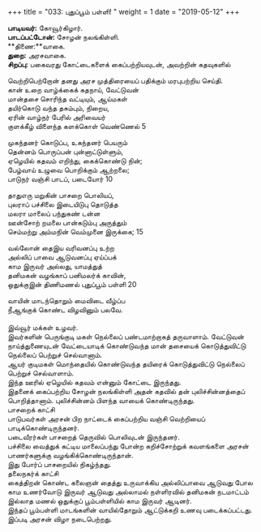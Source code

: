 ﻿+++
title = "033: புதுப்பூம் பள்ளி!  "
weight = 1
date = "2019-05-12"
+++

**பாடியவர்:** கோவூர்கிழார்.  
**பாடப்பட்டோன்:** சோழன் நலங்கிள்ளி.  
**திணை:**வாகை.  
**துறை:** அரசவாகை.  
**சிறப்பு:** பகைவரது கோட்டைகளைக் கைப்பற்றியவுடன், அவற்றின் கதவுகளில்  
  
வெற்றிபெற்றோன் தனது அரச முத்திரையைப் பதிக்கும் மரபுபற்றிய செய்தி.  
கான் உறை வாழ்க்கைக் கதநாய், வேட்டுவன்  
மான்தசை சொரிந்த வட்டியும், ஆய்மகள்  
தயிர்கொடு வந்த தசும்பும், நிறைய,  
ஏரின் வாழ்நர் பேரில் அரிவையர்  
குளக்கீழ் விளைந்த களக்கொள் வெண்ணெல் 5  
  
முகந்தனர் கொடுப்ப, உகந்தனர் பெயரும்  
தென்னம் பொருப்பன் புன்னாட்டுள்ளும்,  
ஏழெயில் கதவம் எறிந்து, கைக்கொண்டு நின்;  
பேழ்வாய் உழுவை பொறிக்கும் ஆற்றலை;  
பாடுநர் வஞ்சி பாடப், படையோர் 10  
  
தாதுஎரு மறுகின் பாசறை பொலியப்,  
புலராப் பச்சிலை இடையிடுபு தொடுத்த  
மலரா மாலைப் பந்துகண் டன்ன  
ஊன்சோற் றமலை பான்கடும்பு அருத்தும்  
செம்மற்று அம்மநின் வெம்முனை இருக்கை; 15  
  
வல்லோன் தைஇய வரிவனப்பு உற்ற  
அல்லிப் பாவை ஆடுவனப்பு ஏய்ப்பக்  
காம இருவர் அல்லது, யாமத்துத்  
தனிமகன் வழங்காப் பனிமலர்க் காவின்,  
ஒதுக்குஇன் திணிமணல் புதுப்பூம் பள்ளி 20  
  
வாயின் மாடந்தொறும் மைவிடை வீழ்ப்ப  
நீஆங்குக் கொண்ட விழவினும் பலவே.  
   
இவ்வூர் மக்கள் உழவர்.  
இவர்களின் பெருங்குடி மகள் நெல்லைப் பண்டமாற்றாகத் தருவாளாம். வேட்டுவன் நாய்த்துணையுடன் வேட்டையாடிக் கொண்டுவந்த மான் தசையைக் கொடுத்துவிட்டு நெல்லைப் பெற்றுச் செல்வானாம்.  
ஆயர் குடிமகள் மொந்தையில் கொண்டுவந்த தயிரைக் கொடுத்துவிட்டு நெல்லைப் பெற்றுச் செல்வாளாம்.  
இந்த ஊரில் ஏழெயில் கதவம் என்னும் கோட்டை இருந்தது.  
இதனைக் கைப்பற்றிய சோழன் நலங்கிள்ளி அதன் கதவில் தன் புலிச்சின்னத்தைப் பொறித்தானாம். புலிச்சின்னம் பிளந்த வாயைக் கொண்டிருந்தது.  
பாசறைக் காட்சி  
பாடுபவர்கள் அரசன் பிற நாட்டைக் கைப்பற்றிய வஞ்சி வெற்றியைப் பாடிக்கொண்டிருந்தனர்.  
படைவீரர்கள் பாசறைத் தெருவில் பொலிவுடன் இருந்தனர்.  
பச்சிலை வைத்துக் கட்டிய மாலைப்பந்து போன்ற கறிச்சோற்றுக் கவளங்களை அரசன் பாணர்களுக்கு வழங்கிக்கொண்டிருந்தான்.  
இது போர்ப் பாசறையில் நிகழ்ந்தது.  
தலைநகர்க் காட்சி  
கைத்திறன் கொண்ட கலைஞன் தைத்து உருவாக்கிய அல்லிப்பாவை ஆடுவது போல காம உணர்வோடு இருவர் ஆடுவது அல்லாமல் நள்ளிரவில் தனிமகன் நடமாட்டம் இல்லாத மணல் ஒதுக்குப் பூம்பள்ளியில் காம இருவர் ஆடினர்.  
இந்தப் பூம்பள்ளி மாடங்களின் வாயில்தோறும் ஆட்டுக்கறி உணவு படைக்கப்பட்டது.  
இப்படி அரசன் விழா நடைபெற்றது.  
